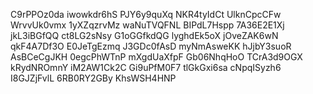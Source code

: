 C9rPPOz0da
iwowkdr6hS
PJY6y9quXq
NKR4tyIdCt
UlknCpcCFw
WrvvUk0vmx
1yXZqzrvMz
waNuTVQFNL
BIPdL7Hspp
7A36E2E1Xj
jkL3iBGfQQ
ct8LG2sNsy
G1oGGfkdQG
lyghdEk5oX
jOveZAK6wN
qkF4A7Df3O
E0JeTgEzmq
J3GDc0fAsD
myNmAsweKK
hJjbY3suoR
AsBCeCgJKH
0egcPhWTnP
mXgdUaXfpF
Gb06NhqHoO
TCrA3d9OGX
kRydNROmnY
iM2AW1Ck2C
Gi9uPfM0F7
tlGkGxi6sa
cNpqISyzh6
I8GJZjFvlL
6RB0RY2GBy
KhsWSH4HNP
